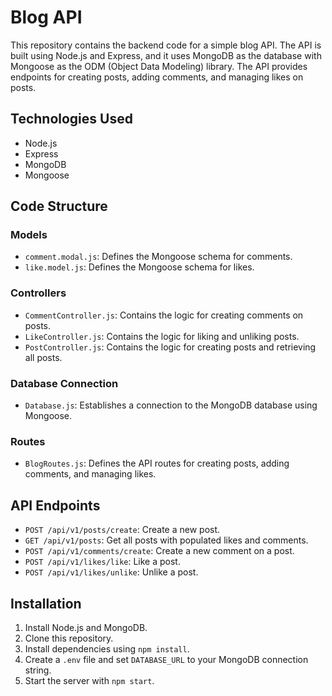 # Blog API

This repository contains the backend code for a simple blog API. The API is built using Node.js and Express, and it uses MongoDB as the database with Mongoose as the ODM (Object Data Modeling) library. The API provides endpoints for creating posts, adding comments, and managing likes on posts.

## Technologies Used
- Node.js
- Express
- MongoDB
- Mongoose

## Code Structure

### Models
- `comment.modal.js`: Defines the Mongoose schema for comments.
- `like.model.js`: Defines the Mongoose schema for likes.

### Controllers
- `CommentController.js`: Contains the logic for creating comments on posts.
- `LikeController.js`: Contains the logic for liking and unliking posts.
- `PostController.js`: Contains the logic for creating posts and retrieving all posts.

### Database Connection
- `Database.js`: Establishes a connection to the MongoDB database using Mongoose.

### Routes
- `BlogRoutes.js`: Defines the API routes for creating posts, adding comments, and managing likes.

## API Endpoints

- `POST /api/v1/posts/create`: Create a new post.
- `GET /api/v1/posts`: Get all posts with populated likes and comments.
- `POST /api/v1/comments/create`: Create a new comment on a post.
- `POST /api/v1/likes/like`: Like a post.
- `POST /api/v1/likes/unlike`: Unlike a post.

## Installation
1. Install Node.js and MongoDB.
2. Clone this repository.
3. Install dependencies using `npm install`.
4. Create a `.env` file and set `DATABASE_URL` to your MongoDB connection string.
5. Start the server with `npm start`.

